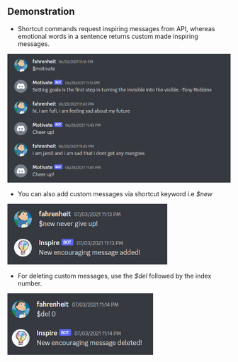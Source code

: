 ## Demonstration

* Shortcut commands request inspiring messages from API, whereas emotional words in a sentence returns custom made inspiring messages.

 <img src="./images/motivate-bot.png">

* You can also add custom messages via shortcut keyword i.e <i>$new</i>

 <img src="./images/inspire-1.png">
 
* For deleting custom messages, use the <i>$del</i> followed by the index number.

 <img src="./images/inspire-2.png">
 
 
